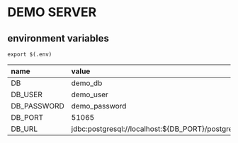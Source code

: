 # DEMO SERVER

## environment variables

```shell
export $(.env)
```

|name|value|
|:---|:---|
|DB|demo_db|
|DB_USER|demo_user|
|DB_PASSWORD|demo_password|
|DB_PORT|51065|
|DB_URL|jdbc:postgresql://localhost:${DB_PORT}/postgres|